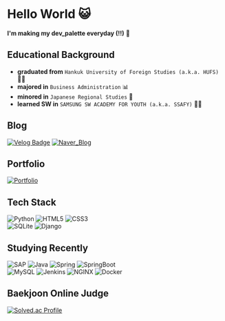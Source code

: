 # Hello World 😺
**I'm making my dev_palette everyday (!!)** 🎨

## Educational Background
- **graduated from** `Hankuk University of Foreign Studies (a.k.a. HUFS)` 👨‍🎓
- **majored in** `Business Administration` 📊
- **minored in** `Japanese Regional Studies` 🎌
- **learned SW in** `SAMSUNG SW ACADEMY FOR YOUTH (a.k.a. SSAFY)` 👨‍💻

## Blog
[![Velog Badge](https://img.shields.io/badge/Tech_Blog-C71A36?style=flat&logo=ApacheMaven&logoColor=white)](https://velog.io/@hong267)
[![Naver_Blog](http://img.shields.io/badge/Travel_Blog-03C75A?style=flat-square&logo=Naver&logoColor=white)](https://blog.naver.com/hong267)

## Portfolio
[![Portfolio](https://img.shields.io/badge/Portfolio-00A98F?style=flat&logo=About.me&logoColor=white)](https://www.notion.so/Portfolio-634ad220664149cba31209756a63de65)

## Tech Stack
![Python](https://img.shields.io/badge/Python-3766AB?style=flat-square&logo=Python&logoColor=white)
![HTML5](https://img.shields.io/badge/HTML5-E34F26?style=flat-square&logo=HTML5&logoColor=white)
![CSS3](https://img.shields.io/badge/CSS3-1527B6?style=flat-square&logo=CSS3&logoColor=white)  
![SQLite](https://img.shields.io/badge/SQLite-003B57?style=flat-square&logo=SQLite&logoColor=white) 
![Django](https://img.shields.io/badge/Django-092E90?style=flat-square&logo=Django&logoColor=white)

## Studying Recently
![SAP](https://img.shields.io/badge/SAP-0FAAFF?style=flat-square&logo=SAP&logoColor=white)
![Java](https://img.shields.io/badge/Java-007396?style=flat-square&logo=Java&logoColor=white)
![Spring](https://img.shields.io/badge/Spring-6DB33F?style=flat-square&logo=Spring&logoColor=white)
![SpringBoot](https://img.shields.io/badge/SpringBoot-6DB33F?style=flat-square&logo=SpringBoot&logoColor=white)  
![MySQL](https://img.shields.io/badge/MySQL-4479A1?style=flat-square&logo=MySQL&logoColor=white)
![Jenkins](https://img.shields.io/badge/Jenkins-D24939?style=flat-square&logo=Jenkins&logoColor=white)
![NGINX](https://img.shields.io/badge/NGINX-009639?style=flat-square&logo=NGINX&logoColor=white)
![Docker](https://img.shields.io/badge/Docker-2496ED?style=flat-square&logo=Docker&logoColor=white)

## Baekjoon Online Judge
[![Solved.ac Profile](http://mazassumnida.wtf/api/v2/generate_badge?boj=hong267)](https://solved.ac/hong267/)


<!--
**hongjungkimm/hongjungkimm** is a ✨ _special_ ✨ repository because its `README.md` (this file) appears on your GitHub profile.

Here are some ideas to get you started:

- 🔭 I’m currently working on ...
- 🌱 I’m currently learning ...
- 👯 I’m looking to collaborate on ...
- 🤔 I’m looking for help with ...
- 💬 Ask me about ...
- 📫 How to reach me: ...
- 😄 Pronouns: ...
- ⚡ Fun fact: ...
-->
